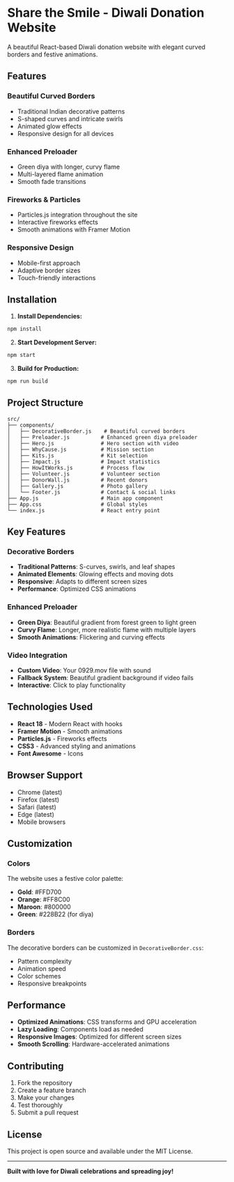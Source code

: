 # Share the Smile - Diwali Donation Website

A beautiful React-based Diwali donation website with elegant curved borders and festive animations.

## Features

### **Beautiful Curved Borders**
- Traditional Indian decorative patterns
- S-shaped curves and intricate swirls
- Animated glow effects
- Responsive design for all devices

### **Enhanced Preloader**
- Green diya with longer, curvy flame
- Multi-layered flame animation
- Smooth fade transitions

### **Fireworks & Particles**
- Particles.js integration throughout the site
- Interactive fireworks effects
- Smooth animations with Framer Motion

### **Responsive Design**
- Mobile-first approach
- Adaptive border sizes
- Touch-friendly interactions

## Installation

1. **Install Dependencies:**
```bash
npm install
```

2. **Start Development Server:**
```bash
npm start
```

3. **Build for Production:**
```bash
npm run build
```

## Project Structure

```
src/
├── components/
│   ├── DecorativeBorder.js    # Beautiful curved borders
│   ├── Preloader.js          # Enhanced green diya preloader
│   ├── Hero.js               # Hero section with video
│   ├── WhyCause.js           # Mission section
│   ├── Kits.js               # Kit selection
│   ├── Impact.js             # Impact statistics
│   ├── HowItWorks.js         # Process flow
│   ├── Volunteer.js          # Volunteer section
│   ├── DonorWall.js          # Recent donors
│   ├── Gallery.js            # Photo gallery
│   └── Footer.js             # Contact & social links
├── App.js                    # Main app component
├── App.css                   # Global styles
└── index.js                  # React entry point
```

## Key Features

### Decorative Borders
- **Traditional Patterns**: S-curves, swirls, and leaf shapes
- **Animated Elements**: Glowing effects and moving dots
- **Responsive**: Adapts to different screen sizes
- **Performance**: Optimized CSS animations

### Enhanced Preloader
- **Green Diya**: Beautiful gradient from forest green to light green
- **Curvy Flame**: Longer, more realistic flame with multiple layers
- **Smooth Animations**: Flickering and curving effects

### Video Integration
- **Custom Video**: Your 0929.mov file with sound
- **Fallback System**: Beautiful gradient background if video fails
- **Interactive**: Click to play functionality

## Technologies Used

- **React 18** - Modern React with hooks
- **Framer Motion** - Smooth animations
- **Particles.js** - Fireworks effects
- **CSS3** - Advanced styling and animations
- **Font Awesome** - Icons

## Browser Support

- Chrome (latest)
- Firefox (latest)
- Safari (latest)
- Edge (latest)
- Mobile browsers

## Customization

### Colors
The website uses a festive color palette:
- **Gold**: #FFD700
- **Orange**: #FF8C00
- **Maroon**: #800000
- **Green**: #228B22 (for diya)

### Borders
The decorative borders can be customized in `DecorativeBorder.css`:
- Pattern complexity
- Animation speed
- Color schemes
- Responsive breakpoints

## Performance

- **Optimized Animations**: CSS transforms and GPU acceleration
- **Lazy Loading**: Components load as needed
- **Responsive Images**: Optimized for different screen sizes
- **Smooth Scrolling**: Hardware-accelerated animations

## Contributing

1. Fork the repository
2. Create a feature branch
3. Make your changes
4. Test thoroughly
5. Submit a pull request

## License

This project is open source and available under the MIT License.

---

**Built with love for Diwali celebrations and spreading joy!**
